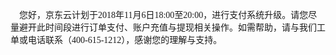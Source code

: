 <p><span style="font-size: 14px;font-family: 黑体">&nbsp; &nbsp; 您好，京东云计划于2018年11月6日18:00至20:00，进行支付系统升级。请您尽量避开此时间段进行订单支付、账户充值与提现相关操作。如需帮助，请与我们工单或电话联系（400-615-1212），感谢您的理解与支持。</span>
</p>
